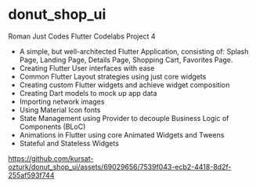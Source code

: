 # donut_shop_ui

Roman Just Codes Flutter Codelabs Project 4

- A simple, but well-architected Flutter Application, consisting of: Splash Page, Landing Page, Details Page, Shopping Cart, Favorites Page.
- Creating Flutter User interfaces with ease
- Common Flutter Layout strategies using just core widgets
- Creating custom Flutter widgets and achieve widget composition
- Creating Dart models to mock up app data
- Importing network images
- Using Material Icon fonts
- State Management using Provider to decouple Business Logic of Components (BLoC)
- Animations in Flutter using core Animated Widgets and Tweens
- Stateful and Stateless Widgets

https://github.com/kursat-ozturk/donut_shop_ui/assets/69029656/7539f043-ecb2-4418-8d2f-255af593f744
